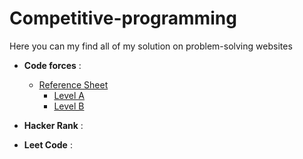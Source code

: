 # Competitive-programming
Here you can my find all of my solution on problem-solving websites 

- **Code forces** :
  - [Reference Sheet](https://docs.google.com/spreadsheets/d/1iJZWP2nS_OB3kCTjq8L6TrJJ4o-5lhxDOyTaocSYc-k/edit)    
     - [Level A](https://github.com/Yasien99/Competitive-programming/tree/master/Code%20forces/Level%20A)
     - [Level B](https://github.com/Yasien99/Competitive-programming/tree/master/Code%20forces/Level%20B)
     

- **Hacker Rank** :
  
- **Leet Code** :



